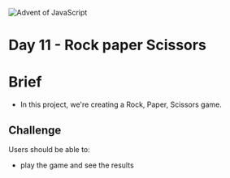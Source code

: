 ![Advent of JavaScript](https://coachtestprep.s3.amazonaws.com/direct-uploads/user-117025/bb416274-317c-443c-98f9-e5418ca8059e/COVER.png)


# Day 11 - Rock paper Scissors

# Brief
- In this project, we're creating a Rock, Paper, Scissors game.


## Challenge


Users should be able to:

   - play the game and see the results
